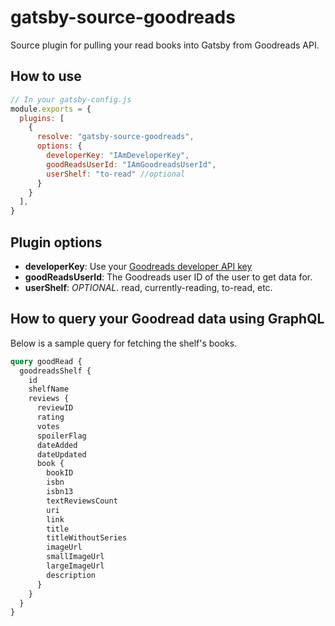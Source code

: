 # gatsby-source-goodreads

Source plugin for pulling your read books into Gatsby from Goodreads API.

## How to use
```javascript
// In your gatsby-config.js
module.exports = {
  plugins: [
    {
      resolve: "gatsby-source-goodreads",
      options: {
        developerKey: "IAmDeveloperKey",
        goodReadsUserId: "IAmGoodreadsUserId",
        userShelf: "to-read" //optional
      }
    }
  ],
}
```

## Plugin options

* **developerKey**: Use your [Goodreads developer API key](https://www.goodreads.com/api/keys)
* **goodReadsUserId**: The Goodreads user ID of the user to get data for.
* **userShelf**: _OPTIONAL_. read, currently-reading, to-read, etc.

## How to query your Goodread data using GraphQL

Below is a sample query for fetching the shelf's books. 

```graphql
query goodRead {
  goodreadsShelf {
    id
    shelfName
    reviews {
      reviewID
      rating
      votes
      spoilerFlag
      dateAdded
      dateUpdated
      book {
        bookID
        isbn
        isbn13
        textReviewsCount
        uri
        link
        title
        titleWithoutSeries
        imageUrl
        smallImageUrl
        largeImageUrl
        description
      }
    }
  }
}
```
